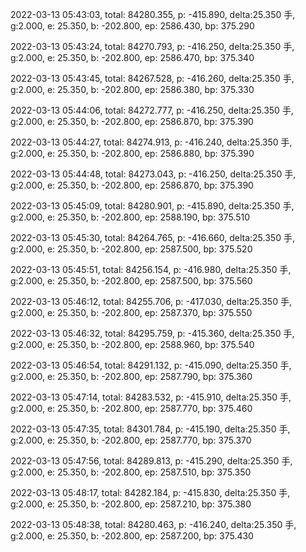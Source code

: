 2022-03-13 05:43:03, total: 84280.355, p: -415.890, delta:25.350 手, g:2.000, e: 25.350, b: -202.800, ep: 2586.430, bp: 375.290

2022-03-13 05:43:24, total: 84270.793, p: -416.250, delta:25.350 手, g:2.000, e: 25.350, b: -202.800, ep: 2586.470, bp: 375.340

2022-03-13 05:43:45, total: 84267.528, p: -416.260, delta:25.350 手, g:2.000, e: 25.350, b: -202.800, ep: 2586.380, bp: 375.330

2022-03-13 05:44:06, total: 84272.777, p: -416.250, delta:25.350 手, g:2.000, e: 25.350, b: -202.800, ep: 2586.870, bp: 375.390

2022-03-13 05:44:27, total: 84274.913, p: -416.240, delta:25.350 手, g:2.000, e: 25.350, b: -202.800, ep: 2586.880, bp: 375.390

2022-03-13 05:44:48, total: 84273.043, p: -416.250, delta:25.350 手, g:2.000, e: 25.350, b: -202.800, ep: 2586.870, bp: 375.390

2022-03-13 05:45:09, total: 84280.901, p: -415.890, delta:25.350 手, g:2.000, e: 25.350, b: -202.800, ep: 2588.190, bp: 375.510

2022-03-13 05:45:30, total: 84264.765, p: -416.660, delta:25.350 手, g:2.000, e: 25.350, b: -202.800, ep: 2587.500, bp: 375.520

2022-03-13 05:45:51, total: 84256.154, p: -416.980, delta:25.350 手, g:2.000, e: 25.350, b: -202.800, ep: 2587.500, bp: 375.560

2022-03-13 05:46:12, total: 84255.706, p: -417.030, delta:25.350 手, g:2.000, e: 25.350, b: -202.800, ep: 2587.370, bp: 375.550

2022-03-13 05:46:32, total: 84295.759, p: -415.360, delta:25.350 手, g:2.000, e: 25.350, b: -202.800, ep: 2588.960, bp: 375.540

2022-03-13 05:46:54, total: 84291.132, p: -415.090, delta:25.350 手, g:2.000, e: 25.350, b: -202.800, ep: 2587.790, bp: 375.360

2022-03-13 05:47:14, total: 84283.532, p: -415.910, delta:25.350 手, g:2.000, e: 25.350, b: -202.800, ep: 2587.770, bp: 375.460

2022-03-13 05:47:35, total: 84301.784, p: -415.190, delta:25.350 手, g:2.000, e: 25.350, b: -202.800, ep: 2587.770, bp: 375.370

2022-03-13 05:47:56, total: 84289.813, p: -415.290, delta:25.350 手, g:2.000, e: 25.350, b: -202.800, ep: 2587.510, bp: 375.350

2022-03-13 05:48:17, total: 84282.184, p: -415.830, delta:25.350 手, g:2.000, e: 25.350, b: -202.800, ep: 2587.210, bp: 375.380

2022-03-13 05:48:38, total: 84280.463, p: -416.240, delta:25.350 手, g:2.000, e: 25.350, b: -202.800, ep: 2587.200, bp: 375.430